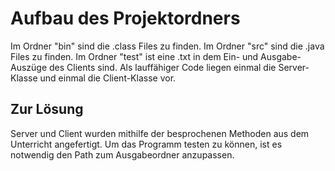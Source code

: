 # Aufbau des Projektordners

Im Ordner "bin" sind die .class Files zu finden.
Im Ordner "src" sind die .java Files zu finden.
Im Ordner "test" ist eine .txt in dem Ein- und Ausgabe-Auszüge des Clients sind.
Als lauffähiger Code liegen einmal die Server-Klasse und einmal die Client-Klasse vor.

## Zur Lösung

Server und Client wurden mithilfe der besprochenen Methoden aus dem Unterricht angefertigt. Um das Programm testen zu können, ist es notwendig den Path zum Ausgabeordner anzupassen.

